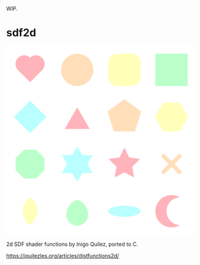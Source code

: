 WIP.
# sdf2d
![Various 2d shapes with rainbow colors arranged in a grid](demo.png)

2d SDF shader functions by Inigo Quilez, ported to C.

https://iquilezles.org/articles/distfunctions2d/


